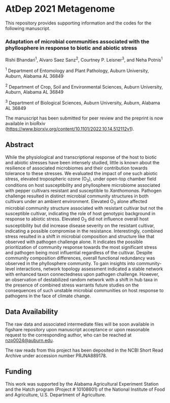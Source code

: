 # AtDep 2021 Metagenome

This repository provides supporting information and the codes for the following manuscript.

### Adaptation of microbial communities associated with the phyllosphere in response to biotic and abiotic stress

Rishi Bhandari<sup>1</sup>, Alvaro Saez Sanz<sup>2</sup>, Courtney P. Leisner<sup>3</sup>, and Neha Potnis<sup>1</sup>

<sup>1</sup> Department of Entomology and Plant Pathology, Auburn University, Auburn, Alabama AL 36849

<sup>2</sup> Department of Crop, Soil and Environmental Sciences, Auburn University, Auburn, Alabama AL 36849

<sup>3</sup> Department of Biological Sciences, Auburn University, Auburn, Alabama AL 36849




The manuscript has been submitted for peer review and the preprint is now available in bioRxiv (https://www.biorxiv.org/content/10.1101/2022.10.14.512112v1). 

## Abstract

While the physiological and transcriptional response of the host to biotic and abiotic stresses have been intensely studied, little is known about the resilience of associated microbiomes and their contribution towards tolerance to these stresses. We evaluated the impact of one such abiotic stress, elevated tropospheric ozone (O<sub>3</sub>), under open-top chamber field conditions on host susceptibility and phyllosphere microbiome associated with pepper cultivars resistant and susceptible to *Xanthomonas*. Pathogen challenge resulted in distinct microbial community structures in both cultivars under an ambient environment. Elevated O<sub>3</sub> alone affected microbial community structure associated with resistant cultivar but not the susceptible cultivar, indicating the role of host genotypic background in response to abiotic stress. Elevated O<sub>3</sub> did not influence overall host susceptibility but did increase disease severity on the resistant cultivar, indicating a possible compromise in the resistance.  Interestingly, combined stress resulted in a shift in microbial composition and structure like that observed with pathogen challenge alone. It indicates the possible prioritization of community response towards the most significant stress and pathogen being most influential regardless of the cultivar. Despite community composition differences, overall functional redundancy was observed in the phyllosphere community. To gain insights into community-level interactions, network topology assessment indicated a stable network with enhanced taxon connectedness upon pathogen challenge. However, an observation of destabilized random network with a shift in hub taxa in the presence of combined stress warrants future studies on the consequences of such unstable microbial communities on host response to pathogens in the face of climate change. 


## Data Availability

The raw data and associated intermediate files will be soon available in figshare repository upon manuscript acceptance or upon reasonable request to the corresponding author, who can be reached at nzp0024@auburn.edu.

The raw reads from this project has been deposited in the NCBI Short Read Archive under accession number PRJNA889178.

## Funding

This work was supported by the Alabama Agricultural Experiment Station and the Hatch program (Project # 10108601) of the National Institute of Food and Agriculture, U.S. Department of Agriculture. 
